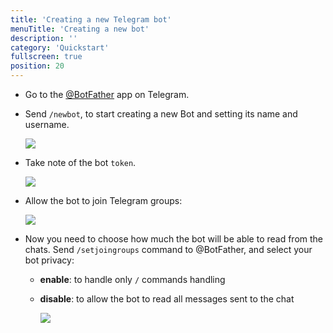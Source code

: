 ```yaml
---
title: 'Creating a new Telegram bot'
menuTitle: 'Creating a new bot'
description: ''
category: 'Quickstart'
fullscreen: true 
position: 20
---
```



- Go to the [@BotFather](https://t.me/botfather) app on Telegram.

- Send `/newbot`, to start creating a new Bot and setting its name and username.

    <img src="screenshots/new-bot.jpg" />

- Take note of the bot `token`.

    <img src="screenshots/new-bot-token.jpg" />

- Allow the bot to join Telegram groups:

    <img src="screenshots/new-bot-joingroups.jpg" />

- Now you need to choose how much the bot will be able to read from the chats. Send `/setjoingroups` command to @BotFather, and select your bot privacy:

  - **enable**: to handle only `/` commands handling
  - **disable**: to allow the bot to read all messages sent to the chat

    <img src="screenshots/new-bot-setprivacy.jpg" />
